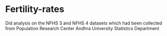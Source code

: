 # Fertility-rates
Did analysis on the NFHS 3 and NFHS 4 datasets which had been collected from Population Research Center Andhra University Statistics Department
